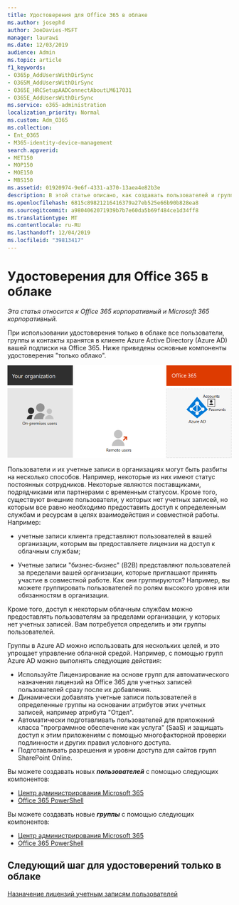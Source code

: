 ```yaml
---
title: Удостоверения для Office 365 в облаке
ms.author: josephd
author: JoeDavies-MSFT
manager: laurawi
ms.date: 12/03/2019
audience: Admin
ms.topic: article
f1_keywords:
- O365p_AddUsersWithDirSync
- O365M_AddUsersWithDirSync
- O365E_HRCSetupAADConnectAboutLM617031
- O365E_AddUsersWithDirSync
ms.service: o365-administration
localization_priority: Normal
ms.custom: Adm_O365
ms.collection:
- Ent_O365
- M365-identity-device-management
search.appverid:
- MET150
- MOP150
- MOE150
- MBS150
ms.assetid: 01920974-9e6f-4331-a370-13aea4e82b3e
description: В этой статье описано, как создавать пользователей и группы, когда ваша подписка на Office 365 использует удостоверения, предназначенные только для облака.
ms.openlocfilehash: 6815c89821216416379a27eb525e66b90b828ea8
ms.sourcegitcommit: a9804062071939b7b7e60da5b69f484ce1d34ff8
ms.translationtype: MT
ms.contentlocale: ru-RU
ms.lasthandoff: 12/04/2019
ms.locfileid: "39813417"
---
```

# <a name="office-365-cloud-only-identities"></a>Удостоверения для Office 365 в облаке

*Эта статья относится к Office 365 корпоративный и Microsoft 365 корпоративный.*

При использовании удостоверения только в облаке все пользователи, группы и контакты хранятся в клиенте Azure Active Directory (Azure AD) вашей подписки на Office 365. Ниже приведены основные компоненты удостоверения "только облако".
 
![](./media/about-office-365-identity/cloud-only-identity.png)

Пользователи и их учетные записи в организациях могут быть разбиты на несколько способов. Например, некоторые из них имеют статус постоянных сотрудников. Некоторые являются поставщиками, подрядчиками или партнерами с временным статусом. Кроме того, существуют внешние пользователи, у которых нет учетных записей, но которым все равно необходимо предоставить доступ к определенным службам и ресурсам в целях взаимодействия и совместной работы. Например:

- учетные записи клиента представляют пользователей в вашей организации, которым вы предоставляете лицензии на доступ к облачным службам;

- Учетные записи "бизнес-бизнес" (B2B) представляют пользователей за пределами вашей организации, которые приглашают принять участие в совместной работе. Как они группируются? Например, вы можете группировать пользователей по ролям высокого уровня или обязанностям в организации.

Кроме того, доступ к некоторым облачным службам можно предоставлять пользователям за пределами организации, у которых нет учетных записей. Вам потребуется определить и эти группы пользователей.

Группы в Azure AD можно использовать для нескольких целей, и это упрощает управление облачной средой. Например, с помощью групп Azure AD можно выполнять следующие действия:

- Используйте Лицензирование на основе групп для автоматического назначения лицензий на Office 365 для учетных записей пользователей сразу после их добавления.
- Динамически добавлять учетные записи пользователей в определенные группы на основании атрибутов этих учетных записей, например атрибута "Отдел".
- Автоматически подготавливать пользователей для приложений класса "программное обеспечение как услуга" (SaaS) и защищать доступ к этим приложениям с помощью многофакторной проверки подлинности и других правил условного доступа.
- Подготавливать разрешения и уровни доступа для сайтов групп SharePoint Online.

Вы можете создавать новых ***пользователей*** с помощью следующих компонентов:

- [Центр администрирования Microsoft 365](https://docs.microsoft.com/office365/admin/add-users/add-users)
- [Office 365 PowerShell](https://docs.microsoft.com/office365/enterprise/powershell/create-user-accounts-with-office-365-powershell)

Вы можете создавать новые ***группы*** с помощью следующих компонентов:

- [Центр администрирования Microsoft 365](https://docs.microsoft.com/office365/admin/create-groups/create-groups)
- [Office 365 PowerShell](https://docs.microsoft.com/office365/enterprise/powershell/manage-office-365-groups-with-powershell)


## <a name="next-step-for-cloud-only-identities"></a>Следующий шаг для удостоверений только в облаке

[Назначение лицензий учетным записям пользователей](assign-licenses-to-user-accounts.md)
